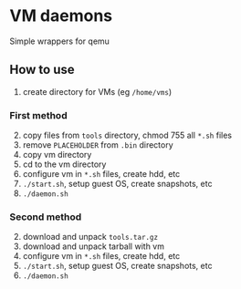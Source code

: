 # VM daemons
Simple wrappers for qemu

## How to use
1) create directory for VMs (eg `/home/vms`)

### First method
2) copy files from `tools` directory, chmod 755 all `*.sh` files
3) remove `PLACEHOLDER` from `.bin` directory
4) copy vm directory
5) cd to the vm directory
6) configure vm in `*.sh` files, create hdd, etc
7) `./start.sh`, setup guest OS, create snapshots, etc
8) `./daemon.sh`

### Second method
2) download and unpack `tools.tar.gz`
3) download and unpack tarball with vm
4) configure vm in `*.sh` files, create hdd, etc
5) `./start.sh`, setup guest OS, create snapshots, etc
6) `./daemon.sh`
